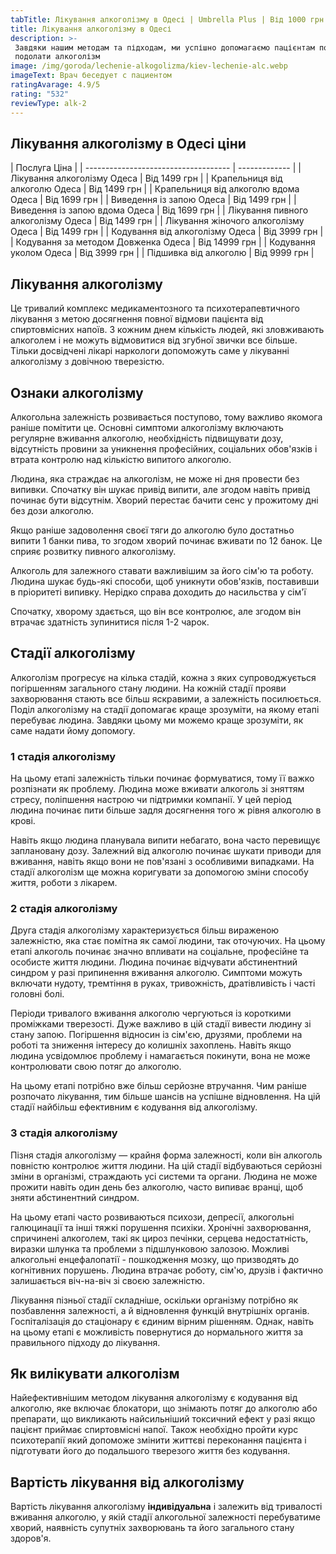 ```yaml
---
tabTitle: Лікування алкоголізму в Одесі | Umbrella Plus | Від 1000 грн
title: Лікування алкоголізму в Одесі
description: >-
 Завдяки нашим методам та підходам, ми успішно допомагаємо пацієнтам повністю
 подолати алкоголізм
image: /img/goroda/lechenie-alkogolizma/kiev-lechenie-alc.webp
imageText: Врач беседует с пациентом
ratingAvarage: 4.9/5
rating: "532"
reviewType: alk-2
---
```


## Лікування алкоголізму в Одесі ціни

| Послуга Ціна                         |
| ------------------------------------ | ------------- |
| Лікування алкоголізму Одеса          | Від 1499 грн  |
| Крапельниця від алкоголю Одеса       | Від 1499 грн  |
| Крапельниця від алкоголю вдома Одеса | Від 1699 грн  |
| Виведення із запою Одеса             | Від 1499 грн  |
| Виведення із запою вдома Одеса       | Від 1699 грн  |
| Лікування пивного алкоголізму Одеса  | Від 1499 грн  |
| Лікування жіночого алкоголізму Одеса | Від 1499 грн  |
| Кодування від алкоголізму Одеса      | Від 3999 грн  |
| Кодування за методом Довженка Одеса  | Від 14999 грн |
| Кодування уколом Одеса               | Від 3999 грн  |
| Підшивка від алкоголю                | Від 9999 грн  |

## Лікування алкоголізму

Це тривалий комплекс медикаментозного та психотерапевтичного лікування з метою досягнення повної відмови пацієнта від спиртовмісних напоїв. З кожним днем ​​кількість людей, які зловживають алкоголем і не можуть відмовитися від згубної звички все більше. Тільки досвідчені лікарі наркологи допоможуть саме у лікуванні алкоголізму з довічною тверезістю.

## Ознаки алкоголізму

Алкогольна залежність розвивається поступово, тому важливо якомога раніше помітити це. Основні симптоми алкоголізму включають регулярне вживання алкоголю, необхідність підвищувати дозу, відсутність провини за уникнення професійних, соціальних обов'язків і втрата контролю над кількістю випитого алкоголю.

Людина, яка страждає на алкоголізм, не може ні дня провести без випивки. Спочатку він шукає привід випити, але згодом навіть привід починає бути відсутнім. Хворий перестає бачити сенс у прожитому дні без дози алкоголю.

Якщо раніше задоволення своєї тяги до алкоголю було достатньо випити 1 банки пива, то згодом хворий починає вживати по 12 банок. Це сприяє розвитку пивного алкоголізму.

Алкоголь для залежного ставати важливішим за його сім'ю та роботу. Людина шукає будь-які способи, щоб уникнути обов'язків, поставивши в пріоритеті випивку. Нерідко справа доходить до насильства у сім'ї

Спочатку, хворому здається, що він все контролює, але згодом він втрачає здатність зупинитися після 1-2 чарок.

## Стадії алкоголізму

Алкоголізм прогресує на кілька стадій, кожна з яких супроводжується погіршенням загального стану людини. На кожній стадії прояви захворювання стають все більш яскравими, а залежність посилюється. Поділ алкоголізму на стадії допомагає краще зрозуміти, на якому етапі перебуває людина. Завдяки цьому ми можемо краще зрозуміти, як саме надати йому допомогу.

### 1 стадія алкоголізму

На цьому етапі залежність тільки починає формуватися, тому її важко розпізнати як проблему. Людина може вживати алкоголь зі зняттям стресу, поліпшення настрою чи підтримки компанії. У цей період людина починає пити більше задля досягнення того ж рівня алкоголю в крові.

Навіть якщо людина планувала випити небагато, вона часто перевищує заплановану дозу. Залежний від алкоголю починає шукати приводи для вживання, навіть якщо вони не пов'язані з особливими випадками. На стадії алкоголізм ще можна коригувати за допомогою зміни способу життя, роботи з лікарем.

### 2 стадія алкоголізму

Друга стадія алкоголізму характеризується більш вираженою залежністю, яка стає помітна як самої людини, так оточуючих. На цьому етапі алкоголь починає значно впливати на соціальне, професійне та особисте життя людини. Людина починає відчувати абстинентний синдром у разі припинення вживання алкоголю. Симптоми можуть включати нудоту, тремтіння в руках, тривожність, дратівливість і часті головні болі.

Періоди тривалого вживання алкоголю чергуються із короткими проміжками тверезості. Дуже важливо в цій стадії вивести людину зі стану запою. Погіршення відносин із сім'єю, друзями, проблеми на роботі та зниження інтересу до колишніх захоплень. Навіть якщо людина усвідомлює проблему і намагається покинути, вона не може контролювати свою потяг до алкоголю.

На цьому етапі потрібно вже більш серйозне втручання. Чим раніше розпочато лікування, тим більше шансів на успішне відновлення. На цій стадії найбільш ефективним є кодування від алкоголізму.

### 3 стадія алкоголізму

Пізня стадія алкоголізму — крайня форма залежності, коли він алкоголь повністю контролює життя людини. На цій стадії відбуваються серйозні зміни в організмі, страждають усі системи та органи. Людина не може прожити навіть один день без алкоголю, часто випиває вранці, щоб зняти абстинентний синдром.

На цьому етапі часто розвиваються психози, депресії, алкогольні галюцинації та інші тяжкі порушення психіки. Хронічні захворювання, спричинені алкоголем, такі як цироз печінки, серцева недостатність, виразки шлунка та проблеми з підшлунковою залозою.
Можливі алкогольні енцефалопатії - пошкодження мозку, що призводять до когнітивних порушень. Людина втрачає роботу, сім'ю, друзів і фактично залишається віч-на-віч зі своєю залежністю.

Лікування пізньої стадії складніше, оскільки організму потрібно як позбавлення залежності, а й відновлення функцій внутрішніх органів. Госпіталізація до стаціонару є єдиним вірним рішенням. Однак, навіть на цьому етапі є можливість повернутися до нормального життя за правильного підходу до лікування.

## Як вилікувати алкоголізм

Найефективнішим методом лікування алкоголізму є кодування від алкоголю, яке включає блокатори, що знімають потяг до алкоголю або препарати, що викликають найсильніший токсичний ефект у разі якщо пацієнт приймає спиртовмісні напої. Також необхідно пройти курс психотерапії який допоможе змінити життєві переконання пацієнта і підготувати його до подальшого тверезого життя без кодування.

## Вартість лікування від алкоголізму

Вартість лікування алкоголізму **індивідуальна** і залежить від тривалості вживання алкоголю, у якій стадії алкогольної залежності перебуватиме хворий, наявність супутніх захворювань та його загального стану здоров'я.